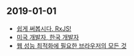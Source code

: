 ## 2019-01-01

- [쉽게 써봅시다. RxJS!](https://www.youtube.com/watch?v=2f09-veX4HA&t=46s)
- [미국 개발자, 한국 개발자](https://www.youtube.com/watch?v=xbdFnay429E)
- [웹 성능 최적화에 필요한 브라우저의 모든 것](https://tv.naver.com/v/4578425)
